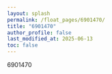 ```yaml
---
layout: splash
permalink: /float_pages/6901470/
title: "6901470"
author_profile: false
last_modified_at: 2025-06-13
toc: false
---
```

 
6901470
